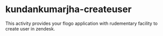# kundankumarjha-createuser
This activity provides your flogo application with rudementary facility to create user in zendesk.